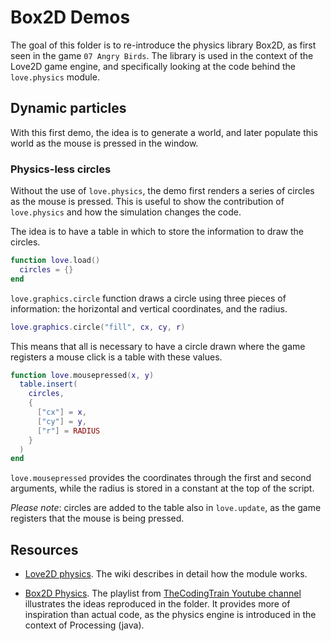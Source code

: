 # Box2D Demos

The goal of this folder is to re-introduce the physics library Box2D, as first seen in the game `07 Angry Birds`. The library is used in the context of the Love2D game engine, and specifically looking at the code behind the `love.physics` module.

## Dynamic particles

With this first demo, the idea is to generate a world, and later populate this world as the mouse is pressed in the window.

### Physics-less circles

Without the use of `love.physics`, the demo first renders a series of circles as the mouse is pressed. This is useful to show the contribution of `love.physics` and how the simulation changes the code.

The idea is to have a table in which to store the information to draw the circles.

```lua
function love.load()
  circles = {}
end
```

`love.graphics.circle` function draws a circle using three pieces of information: the horizontal and vertical coordinates, and the radius.

```lua
love.graphics.circle("fill", cx, cy, r)
```

This means that all is necessary to have a circle drawn where the game registers a mouse click is a table with these values.

```lua
function love.mousepressed(x, y)
  table.insert(
    circles,
    {
      ["cx"] = x,
      ["cy"] = y,
      ["r"] = RADIUS
    }
  )
end
```

`love.mousepressed` provides the coordinates through the first and second arguments, while the radius is stored in a constant at the top of the script.

_Please note_: circles are added to the table also in `love.update`, as the game registers that the mouse is being pressed.

## Resources

- [Love2D physics](https://love2d.org/wiki/love.physics). The wiki describes in detail how the module works.

- [Box2D Physics](https://www.youtube.com/playlist?list=PLRqwX-V7Uu6Zy4FyZtCHsZc_K0BrXzxfE). The playlist from [TheCodingTrain Youtube channel](https://www.youtube.com/c/TheCodingTrain) illustrates the ideas reproduced in the folder. It provides more of inspiration than actual code, as the physics engine is introduced in the context of Processing (java).
